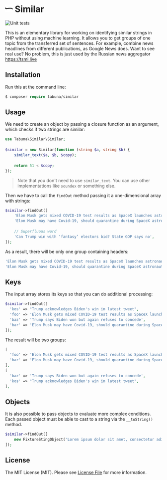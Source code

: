 # <img src=".github/logo.svg?sanitize=true" width="24" height="24" alt="Similar PHP"> Similar

![Unit tests](https://github.com/tabuna/similar/workflows/Unit%20tests/badge.svg)

This is an elementary library for working on identifying similar strings in PHP without using machine learning. It allows you to get groups of one topic from the transferred set of sentences. For example, combine news headlines from different publications, as Google News does. Want to see real use? No problem, this is just used by the Russian news aggregator https://tsmi.live

## Installation

Run this at the command line:

```php
$ composer require tabuna/similar
```

## Usage

We need to create an object by passing a closure function as an argument, which checks if two strings are similar:

```php
use Tabuna\Similar\Similar;

$similar = new Similar(function (string $a, string $b) {
    similar_text($a, $b, $copy);

    return 51 < $copy;
});
```

> Note that you don't need to use `similar_text`. You can use other implementations like `soundex` or something else.


Then we have to call the `findOut` method passing it a one-dimensional array with strings:

```php
$similar->findOut([
    'Elon Musk gets mixed COVID-19 test results as SpaceX launches astronauts to the ISS',
    'Elon Musk may have Covid-19, should quarantine during SpaceX astronaut launch Sunday',

    // Superfluous word
    'Can Trump win with ‘fantasy’ electors bid? State GOP says no',
]);
```

As a result, there will be only one group containing headers:

```php
'Elon Musk gets mixed COVID-19 test results as SpaceX launches astronauts to the ISS',
'Elon Musk may have Covid-19, should quarantine during SpaceX astronaut launch Sunday',
```

## Keys

The input array stores its keys so that you can do additional processing:

```php
$similar->findOut([
  'kos' => "Trump acknowledges Biden's win in latest tweet",
  'foo' => 'Elon Musk gets mixed COVID-19 test results as SpaceX launches astronauts to the ISS',
  'baz' => 'Trump says Biden won but again refuses to concede',
  'bar' => 'Elon Musk may have Covid-19, should quarantine during SpaceX astronaut launch Sunday',
]);
```

The result will be two groups:

```php
[
  'foo' => 'Elon Musk gets mixed COVID-19 test results as SpaceX launches astronauts to the ISS',
  'bar' => 'Elon Musk may have Covid-19, should quarantine during SpaceX astronaut launch Sunday',
],
[
  'baz' => 'Trump says Biden won but again refuses to concede',
  'kos' => "Trump acknowledges Biden's win in latest tweet",
],
```

## Objects

It is also possible to pass objects to evaluate more complex conditions. Each passed object must be able to cast to a string via the `__toString()` method.


```php
$similar->findOut([
    new FixtureStingObject('Lorem ipsum dolor sit amet, consectetur adipiscing elit.'),
]);
```

## License

The MIT License (MIT). Please see [License File](LICENSE.md) for more information.
